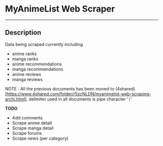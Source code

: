 # **MyAnimeList Web Scraper**
_______________________________________________

## Description
Data being scraped currently including  
- anime ranks
- manga ranks
- anime recommendations
- manga recommendations
- anime reviews
- manga reviews

NOTE : All the previous documents has been moved to (4shared)[https://www.4shared.com/folder/r5zcNLDN/myanimelist-web-scraping-archi.html], delimiter used in all documents is pipe character '`|`'  

**TODO**
- Add comments
- Scrape anime detail
- Scrape manga detail
- Scrape forums
- Scrape news (per category)

